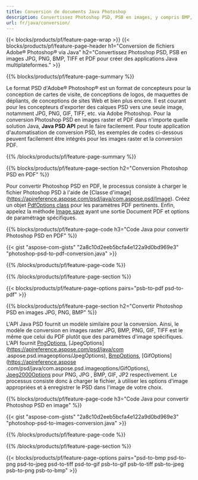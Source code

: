 ```yaml
---
title: Conversion de documents Java Photoshop
description: Convertissez Photoshop PSD, PSB en images, y compris BMP, JPG, PNG, TIFF et PDF via la bibliothèque Java.
url: fr/java/conversion/
---
```


{{< blocks/products/pf/feature-page-wrap >}}
{{< blocks/products/pf/feature-page-header h1="Conversion de fichiers Adobe® Photoshop® via Java" h2="Convertissez Photoshop PSD, PSB en images JPG, PNG, BMP, TIFF et PDF pour créer des applications Java multiplateformes." >}}

{{% blocks/products/pf/feature-page-summary %}}

Le format PSD d'Adobe® Photoshop® est un format de concepteurs pour la conception de cartes de visite, de conceptions de logos, de maquettes de dépliants, de conceptions de sites Web et bien plus encore. Il est courant pour les concepteurs d'exporter des calques PSD vers une seule image, notamment JPG, PNG, GIF, TIFF, etc. via Adobe Photoshop. Pour la conversion Photoshop PSD en images raster et PDF dans n'importe quelle solution Java, **Java PSD API** peut le faire facilement. Pour toute application d'automatisation de conversion PSD, les exemples de codes ci-dessous peuvent facilement être intégrés pour les images raster et la conversion PDF.

{{% /blocks/products/pf/feature-page-summary  %}}

{{% blocks/products/pf/feature-page-section  h2="Conversion Photoshop PSD en PDF" %}}

Pour convertir Photoshop PSD en PDF, le processus consiste à charger le fichier Photoshop PSD à l'aide de [Classe d'image] (https://apireference.aspose.com/psd/java/com.aspose.psd/Image). Créez un objet [PdfOptions class](https://apireference.aspose.com/psd/java/com.aspose.psd.imageoptions/PdfOptions) pour les paramètres PDF pertinents. Enfin, appelez la méthode [Image.save](https://apireference.aspose.com/psd/java/com.aspose.psd/Image#save-java.lang.String-com.aspose.psd.ImageOptionsBase-) ayant une sortie Document PDF et options de paramétrage spécifiques.

{{% blocks/products/pf/feature-page-code h3="Code Java pour convertir Photoshop PSD en PDF" %}}

{{< gist "aspose-com-gists" "2a8c10d2eeb5bcfa4e122a9d0bd969e3" "photoshop-psd-to-pdf-conversion.java" >}}

{{% /blocks/products/pf/feature-page-code  %}}

{{% /blocks/products/pf/feature-page-section %}}

{{< blocks/products/pf/feature-page-options pairs="psb-to-pdf psd-to-pdf" >}}

{{% blocks/products/pf/feature-page-section  h2="Convertir Photoshop PSD en images JPG, PNG, BMP" %}}

L'API Java PSD fournit un modèle similaire pour la conversion. Ainsi, le modèle de conversion en images raster JPG, BMP, PNG, GIF, TIFF est le même que celui du PDF plutôt que des paramètres d'image spécifiques. L'API fournit [PngOptions](https://apireference.aspose.com/psd/java/com.aspose.psd.imageoptions/PngOptions), [JpegOptions](https://apireference.aspose.com/psd/java/com .aspose.psd.imageoptions/JpegOptions), [BmpOptions](https://apireference.aspose.com/psd/java/com.aspose.psd.imageoptions/BmpOptions), [GifOptions](https://apireference.aspose .com/psd/java/com.aspose.psd.imageoptions/GifOptions), [Jpeg2000Options](https://apireference.aspose.com/psd/java/com.aspose.psd.imageoptions/Jpeg2000Options) pour PNG, JPG , BMP, GIF, JP2 respectivement. Le processus consiste donc à charger le fichier, à utiliser les options d'image appropriées et à enregistrer le PSD dans l'image de votre choix.

{{% blocks/products/pf/feature-page-code h3="Code Java pour convertir Photoshop PSD en image" %}}

{{< gist "aspose-com-gists" "2a8c10d2eeb5bcfa4e122a9d0bd969e3" "photoshop-psd-to-images-conversion.java" >}}

{{% /blocks/products/pf/feature-page-code  %}}

{{% /blocks/products/pf/feature-page-section %}}

{{< blocks/products/pf/feature-page-options pairs="psd-to-bmp psd-to-png psd-to-jpeg psd-to-tiff psd-to-gif psb-to-gif psb-to-tiff psb-to-jpeg psb-to-png psb-to-bmp" >}}
